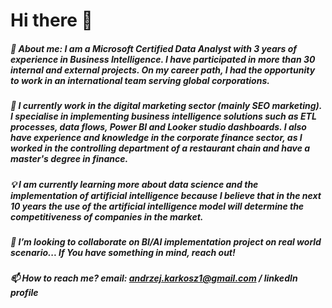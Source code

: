 # Hi there 👋

##### 👨 About me: I am a Microsoft Certified Data Analyst with 3 years of experience in Business Intelligence. I have participated in more than 30 internal and external projects. On my career path, I had the opportunity to work in an international team serving global corporations. 

##### 🔭 I currently work in the digital marketing sector (mainly SEO marketing). I specialise in implementing business intelligence solutions such as ETL processes, data flows, Power BI and Looker studio dashboards. I also have experience and knowledge in the corporate finance sector, as I worked in the controlling department of a restaurant chain and have a master's degree in finance.

##### 💡 I am currently learning more about data science and the implementation of artificial intelligence because I believe that in the next 10 years the use of the artificial intelligence model will determine the competitiveness of companies in the market.

##### 👯 I’m looking to collaborate on BI/AI implementation project on real world scenario... If You have something in mind, reach out! 

##### 📫 How to reach me? email: andrzej.karkosz1@gmail.com / linkedIn profile
<!--
**AndrzejKarkosz/AndrzejKarkosz** is a ✨ _special_ ✨ repository because its `README.md` (this file) appears on your GitHub profile.

Here are some ideas to get you started:

- 🔭 I’m currently working on ...
- 🌱 I’m currently learning ...
- 👯 I’m looking to collaborate on ...
- 🤔 I’m looking for help with ...
- 💬 Ask me about ...
- 📫 How to reach me: ...
- 😄 Pronouns: ...
- ⚡ Fun fact: ...
-->
